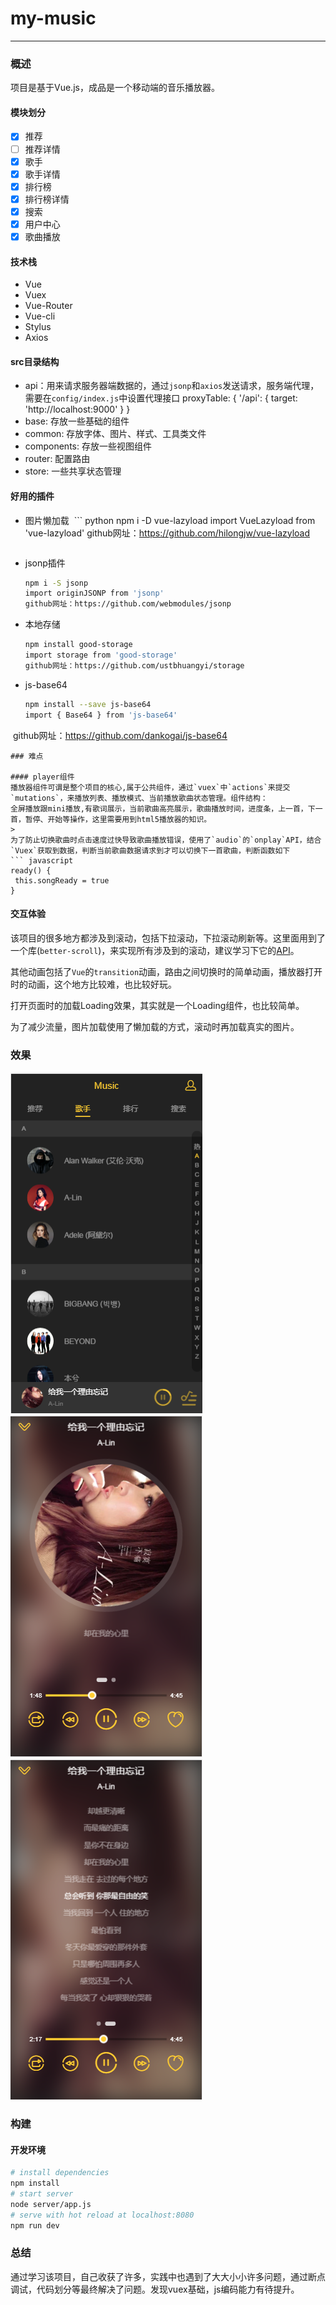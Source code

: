 # my-music

--------
### 概述
项目是基于Vue.js，成品是一个移动端的音乐播放器。
#### 模块划分
> 
* [x] 推荐
* [ ] 推荐详情
* [x] 歌手
* [x] 歌手详情
* [x] 排行榜
* [x] 排行榜详情
* [x] 搜索
* [x] 用户中心
* [x] 歌曲播放
#### 技术栈
> 
*  Vue
*  Vuex
*  Vue-Router
*  Vue-cli
*  Stylus
*  Axios

#### src目录结构
* api：用来请求服务器端数据的，通过`jsonp`和`axios`发送请求，服务端代理，需要在`config/index.js`中设置代理接口
    proxyTable: {
      '/api': {
        target: 'http://localhost:9000'
      }
    }
* base: 存放一些基础的组件 
* common: 存放字体、图片、样式、工具类文件
* components: 存放一些视图组件
* router: 配置路由
* store: 一些共享状态管理

#### 好用的插件
* 图片懒加载
  ``` python
  npm i -D vue-lazyload
  import VueLazyload from 'vue-lazyload'
  github网址：https://github.com/hilongjw/vue-lazyload
  ```
* jsonp插件
  ``` bash
  npm i -S jsonp
  import originJSONP from 'jsonp'
  github网址：https://github.com/webmodules/jsonp
  ```
* 本地存储
  ``` bash
  npm install good-storage
  import storage from 'good-storage'
  github网址：https://github.com/ustbhuangyi/storage
  ```
* js-base64
  ``` bash
  npm install --save js-base64
  import { Base64 } from 'js-base64'
  github网址：https://github.com/dankogai/js-base64
  ```
### 难点

#### player组件
播放器组件可谓是整个项目的核心,属于公共组件，通过`vuex`中`actions`来提交`mutations`，来播放列表、播放模式、当前播放歌曲状态管理。组件结构：
全屏播放跟mini播放,有歌词展示，当前歌曲高亮展示，歌曲播放时间，进度条，上一首，下一首，暂停、开始等操作，这里需要用到html5播放器的知识。
> 
为了防止切换歌曲时点击速度过快导致歌曲播放错误，使用了`audio`的`onplay`API，结合`Vuex`获取到数据，判断当前歌曲数据请求到才可以切换下一首歌曲，判断函数如下
``` javascript
 ready() {
   this.songReady = true
 }
```
#### 交互体验
该项目的很多地方都涉及到滚动，包括下拉滚动，下拉滚动刷新等。这里面用到了一个库(`better-scroll`)，来实现所有涉及到的滚动，建议学习下它的[API](https://github.com/ustbhuangyi/better-scroll)。

其他动画包括了`Vue`的`transition`动画，路由之间切换时的简单动画，播放器打开时的动画，这个地方比较难，也比较好玩。

打开页面时的加载Loading效果，其实就是一个Loading组件，也比较简单。

为了减少流量，图片加载使用了懒加载的方式，滚动时再加载真实的图片。

### 效果
![](https://github.com/mengdianliang/my-music/blob/master/show/player1.png)
![](https://github.com/mengdianliang/my-music/blob/master/show/player2.png)
![](https://github.com/mengdianliang/my-music/blob/master/show/player3.png)
### 构建
#### 开发环境

``` bash
# install dependencies
npm install
# start server
node server/app.js
# serve with hot reload at localhost:8080
npm run dev
```
### 总结
通过学习该项目，自己收获了许多，实践中也遇到了大大小小许多问题，通过断点调试，代码划分等最终解决了问题。发现vuex基础，js编码能力有待提升。


